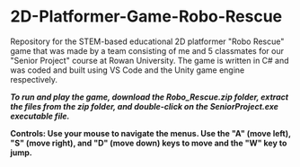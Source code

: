 # 2D-Platformer-Game-Robo-Rescue

Repository for the STEM-based educational 2D platformer "Robo Rescue" game that was made by a team consisting of me and 5 classmates for our "Senior Project" course at Rowan University. The game is written in C# and was coded and built using VS Code and the Unity game engine respectively.

***To run and play the game, download the Robo_Rescue.zip folder, extract the files from the zip folder, and double-click on the SeniorProject.exe executable file.***

**Controls: Use your mouse to navigate the menus. Use the "A" (move left), "S" (move right), and "D" (move down) keys to move and the "W" key to jump.**
